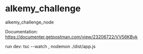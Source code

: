 # alkemy_challenge
alkemy_challenge_node

Documentation: https://documenter.getpostman.com/view/23206722/VV56KBvk

run dev: tsc --watch , nodemon ./dist/app.js
